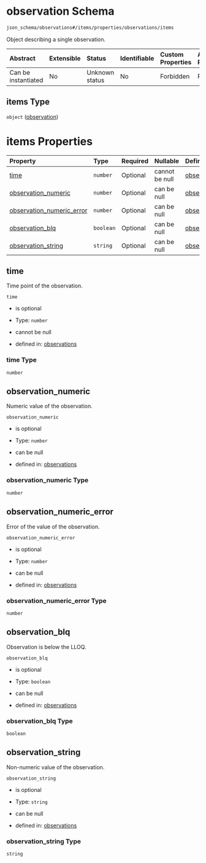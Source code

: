 # observation Schema

```txt
json_schema/observations#/items/properties/observations/items
```

Object describing a single observation.

| Abstract            | Extensible | Status         | Identifiable | Custom Properties | Additional Properties | Access Restrictions | Defined In                                                                           |
| :------------------ | :--------- | :------------- | :----------- | :---------------- | :-------------------- | :------------------ | :----------------------------------------------------------------------------------- |
| Can be instantiated | No         | Unknown status | No           | Forbidden         | Forbidden             | none                | [observations.schema.json\*](../out/observations.schema.json "open original schema") |

## items Type

`object` ([observation](observations-observations-properties-observations-observation.md))

# items Properties

| Property                                                  | Type      | Required | Nullable       | Defined by                                                                                                                                                                                                                 |
| :-------------------------------------------------------- | :-------- | :------- | :------------- | :------------------------------------------------------------------------------------------------------------------------------------------------------------------------------------------------------------------------- |
| [time](#time)                                             | `number`  | Optional | cannot be null | [observations](observations-observations-properties-observations-observation-properties-time.md "json_schema/observations#/items/properties/observations/items/properties/time")                                           |
| [observation\_numeric](#observation_numeric)              | `number`  | Optional | can be null    | [observations](observations-observations-properties-observations-observation-properties-observation_numeric.md "json_schema/observations#/items/properties/observations/items/properties/observation_numeric")             |
| [observation\_numeric\_error](#observation_numeric_error) | `number`  | Optional | can be null    | [observations](observations-observations-properties-observations-observation-properties-observation_numeric_error.md "json_schema/observations#/items/properties/observations/items/properties/observation_numeric_error") |
| [observation\_blq](#observation_blq)                      | `boolean` | Optional | can be null    | [observations](observations-observations-properties-observations-observation-properties-observation_blq.md "json_schema/observations#/items/properties/observations/items/properties/observation_blq")                     |
| [observation\_string](#observation_string)                | `string`  | Optional | can be null    | [observations](observations-observations-properties-observations-observation-properties-observation_string.md "json_schema/observations#/items/properties/observations/items/properties/observation_string")               |

## time

Time point of the observation.

`time`

*   is optional

*   Type: `number`

*   cannot be null

*   defined in: [observations](observations-observations-properties-observations-observation-properties-time.md "json_schema/observations#/items/properties/observations/items/properties/time")

### time Type

`number`

## observation\_numeric

Numeric value of the observation.

`observation_numeric`

*   is optional

*   Type: `number`

*   can be null

*   defined in: [observations](observations-observations-properties-observations-observation-properties-observation_numeric.md "json_schema/observations#/items/properties/observations/items/properties/observation_numeric")

### observation\_numeric Type

`number`

## observation\_numeric\_error

Error of the value of the observation.

`observation_numeric_error`

*   is optional

*   Type: `number`

*   can be null

*   defined in: [observations](observations-observations-properties-observations-observation-properties-observation_numeric_error.md "json_schema/observations#/items/properties/observations/items/properties/observation_numeric_error")

### observation\_numeric\_error Type

`number`

## observation\_blq

Observation is below the LLOQ.

`observation_blq`

*   is optional

*   Type: `boolean`

*   can be null

*   defined in: [observations](observations-observations-properties-observations-observation-properties-observation_blq.md "json_schema/observations#/items/properties/observations/items/properties/observation_blq")

### observation\_blq Type

`boolean`

## observation\_string

Non-numeric value of the observation.

`observation_string`

*   is optional

*   Type: `string`

*   can be null

*   defined in: [observations](observations-observations-properties-observations-observation-properties-observation_string.md "json_schema/observations#/items/properties/observations/items/properties/observation_string")

### observation\_string Type

`string`

